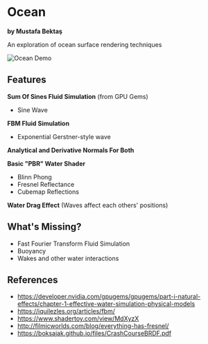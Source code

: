 # Ocean

**by Mustafa Bektaş**

An exploration of ocean surface rendering techniques

![Ocean Demo](demo/demo.gif)

## Features

**Sum Of Sines Fluid Simulation** (from GPU Gems)
- Sine Wave

**FBM Fluid Simulation**
- Exponential Gerstner-style wave

**Analytical and Derivative Normals For Both**

**Basic "PBR" Water Shader**
- Blinn Phong
- Fresnel Reflectance
- Cubemap Reflections

**Water Drag Effect** (Waves affect each others' positions)

## What's Missing?

- Fast Fourier Transform Fluid Simulation
- Buoyancy
- Wakes and other water interactions

## References

- https://developer.nvidia.com/gpugems/gpugems/part-i-natural-effects/chapter-1-effective-water-simulation-physical-models
- https://iquilezles.org/articles/fbm/
- https://www.shadertoy.com/view/MdXyzX
- http://filmicworlds.com/blog/everything-has-fresnel/
- https://boksajak.github.io/files/CrashCourseBRDF.pdf
